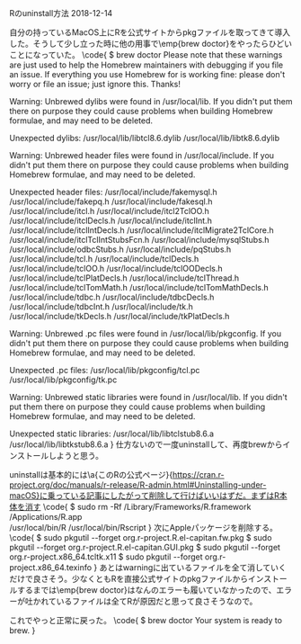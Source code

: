 Rのuninstall方法
2018-12-14


自分の持っているMacOS上にRを公式サイトからpkgファイルを取ってきて導入した。そうして少し立った時に他の用事で\emp{brew doctor}をやったらひどいことになっていた。
\code{
$ brew doctor
Please note that these warnings are just used to help the Homebrew maintainers
with debugging if you file an issue. If everything you use Homebrew for is
working fine: please don't worry or file an issue; just ignore this. Thanks!

Warning: Unbrewed dylibs were found in /usr/local/lib.
If you didn't put them there on purpose they could cause problems when
building Homebrew formulae, and may need to be deleted.

Unexpected dylibs:
  /usr/local/lib/libtcl8.6.dylib
  /usr/local/lib/libtk8.6.dylib

Warning: Unbrewed header files were found in /usr/local/include.
If you didn't put them there on purpose they could cause problems when
building Homebrew formulae, and may need to be deleted.

Unexpected header files:
  /usr/local/include/fakemysql.h
  /usr/local/include/fakepq.h
  /usr/local/include/fakesql.h
  /usr/local/include/itcl.h
  /usr/local/include/itcl2TclOO.h
  /usr/local/include/itclDecls.h
  /usr/local/include/itclInt.h
  /usr/local/include/itclIntDecls.h
  /usr/local/include/itclMigrate2TclCore.h
  /usr/local/include/itclTclIntStubsFcn.h
  /usr/local/include/mysqlStubs.h
  /usr/local/include/odbcStubs.h
  /usr/local/include/pqStubs.h
  /usr/local/include/tcl.h
  /usr/local/include/tclDecls.h
  /usr/local/include/tclOO.h
  /usr/local/include/tclOODecls.h
  /usr/local/include/tclPlatDecls.h
  /usr/local/include/tclThread.h
  /usr/local/include/tclTomMath.h
  /usr/local/include/tclTomMathDecls.h
  /usr/local/include/tdbc.h
  /usr/local/include/tdbcDecls.h
  /usr/local/include/tdbcInt.h
  /usr/local/include/tk.h
  /usr/local/include/tkDecls.h
  /usr/local/include/tkPlatDecls.h

Warning: Unbrewed .pc files were found in /usr/local/lib/pkgconfig.
If you didn't put them there on purpose they could cause problems when
building Homebrew formulae, and may need to be deleted.

Unexpected .pc files:
  /usr/local/lib/pkgconfig/tcl.pc
  /usr/local/lib/pkgconfig/tk.pc

Warning: Unbrewed static libraries were found in /usr/local/lib.
If you didn't put them there on purpose they could cause problems when
building Homebrew formulae, and may need to be deleted.

Unexpected static libraries:
  /usr/local/lib/libtclstub8.6.a
  /usr/local/lib/libtkstub8.6.a
}
仕方ないので一度uninstallして、再度brewからインストールしようと思う。


uninstallは基本的には\a{このRの公式ページ}{https://cran.r-project.org/doc/manuals/r-release/R-admin.html#Uninstalling-under-macOS}に乗っている記事にしたがって削除して行けばいいはずだ。まずはR本体を消す
\code{
$ sudo rm -Rf /Library/Frameworks/R.framework /Applications/R.app \
   /usr/local/bin/R /usr/local/bin/Rscript
}
次にAppleパッケージを削除する。
\code{
$ sudo pkgutil --forget org.r-project.R.el-capitan.fw.pkg
$ sudo pkgutil --forget org.r-project.R.el-capitan.GUI.pkg
$ sudo pkgutil --forget org.r-project.x86_64.tcltk.x11
$ sudo pkgutil --forget org.r-project.x86_64.texinfo
}
あとはwarningに出ているファイルを全て消していくだけで良さそう。少なくともRを直接公式サイトのpkgファイルからインストールするまでは\emp{brew doctor}はなんのエラーも履いていなかったので、エラーが吐かれているファイルは全てRが原因だと思って良さそうなので。

これでやっと正常に戻った。
\code{
$ brew doctor
Your system is ready to brew.
}
